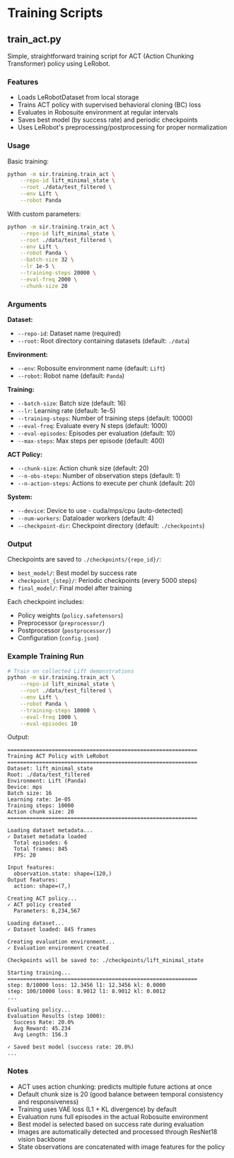 # Training Scripts

## train_act.py

Simple, straightforward training script for ACT (Action Chunking Transformer) policy using LeRobot.

### Features

- Loads LeRobotDataset from local storage
- Trains ACT policy with supervised behavioral cloning (BC) loss
- Evaluates in Robosuite environment at regular intervals
- Saves best model (by success rate) and periodic checkpoints
- Uses LeRobot's preprocessing/postprocessing for proper normalization

### Usage

Basic training:
```bash
python -m sir.training.train_act \
    --repo-id lift_minimal_state \
    --root ./data/test_filtered \
    --env Lift \
    --robot Panda
```

With custom parameters:
```bash
python -m sir.training.train_act \
    --repo-id lift_minimal_state \
    --root ./data/test_filtered \
    --env Lift \
    --robot Panda \
    --batch-size 32 \
    --lr 1e-5 \
    --training-steps 20000 \
    --eval-freq 2000 \
    --chunk-size 20
```

### Arguments

**Dataset:**
- `--repo-id`: Dataset name (required)
- `--root`: Root directory containing datasets (default: `./data`)

**Environment:**
- `--env`: Robosuite environment name (default: `Lift`)
- `--robot`: Robot name (default: `Panda`)

**Training:**
- `--batch-size`: Batch size (default: 16)
- `--lr`: Learning rate (default: 1e-5)
- `--training-steps`: Number of training steps (default: 10000)
- `--eval-freq`: Evaluate every N steps (default: 1000)
- `--eval-episodes`: Episodes per evaluation (default: 10)
- `--max-steps`: Max steps per episode (default: 400)

**ACT Policy:**
- `--chunk-size`: Action chunk size (default: 20)
- `--n-obs-steps`: Number of observation steps (default: 1)
- `--n-action-steps`: Actions to execute per chunk (default: 20)

**System:**
- `--device`: Device to use - cuda/mps/cpu (auto-detected)
- `--num-workers`: Dataloader workers (default: 4)
- `--checkpoint-dir`: Checkpoint directory (default: `./checkpoints`)

### Output

Checkpoints are saved to `./checkpoints/{repo_id}/`:
- `best_model/`: Best model by success rate
- `checkpoint_{step}/`: Periodic checkpoints (every 5000 steps)
- `final_model/`: Final model after training

Each checkpoint includes:
- Policy weights (`policy.safetensors`)
- Preprocessor (`preprocessor/`)
- Postprocessor (`postprocessor/`)
- Configuration (`config.json`)

### Example Training Run

```bash
# Train on collected Lift demonstrations
python -m sir.training.train_act \
    --repo-id lift_minimal_state \
    --root ./data/test_filtered \
    --env Lift \
    --robot Panda \
    --training-steps 10000 \
    --eval-freq 1000 \
    --eval-episodes 10
```

Output:
```
============================================================
Training ACT Policy with LeRobot
============================================================
Dataset: lift_minimal_state
Root: ./data/test_filtered
Environment: Lift (Panda)
Device: mps
Batch size: 16
Learning rate: 1e-05
Training steps: 10000
Action chunk size: 20
============================================================

Loading dataset metadata...
✓ Dataset metadata loaded
  Total episodes: 6
  Total frames: 845
  FPS: 20

Input features:
  observation.state: shape=(120,)
Output features:
  action: shape=(7,)

Creating ACT policy...
✓ ACT policy created
  Parameters: 6,234,567

Loading dataset...
✓ Dataset loaded: 845 frames

Creating evaluation environment...
✓ Evaluation environment created

Checkpoints will be saved to: ./checkpoints/lift_minimal_state

Starting training...
============================================================
step: 0/10000 loss: 12.3456 l1: 12.3456 kl: 0.0000
step: 100/10000 loss: 8.9012 l1: 8.9012 kl: 0.0012
...

Evaluating policy...
Evaluation Results (step 1000):
  Success Rate: 20.0%
  Avg Reward: 45.234
  Avg Length: 156.3

✓ Saved best model (success rate: 20.0%)
...
```

### Notes

- ACT uses action chunking: predicts multiple future actions at once
- Default chunk size is 20 (good balance between temporal consistency and responsiveness)
- Training uses VAE loss (L1 + KL divergence) by default
- Evaluation runs full episodes in the actual Robosuite environment
- Best model is selected based on success rate during evaluation
- Images are automatically detected and processed through ResNet18 vision backbone
- State observations are concatenated with image features for the policy
